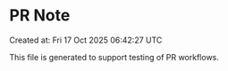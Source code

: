 # PR Note

Created at: Fri 17 Oct 2025 06:42:27 UTC

This file is generated to support testing of PR workflows.
